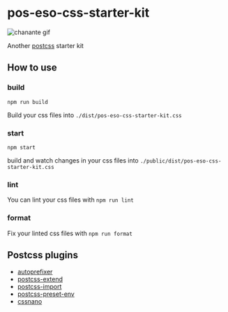 # pos-eso-css-starter-kit

![chanante gif](https://media1.tenor.com/images/4de6a8252f1bca825196f7d7ec0549cf/tenor.gif)

Another [postcss](https://postcss.org/) starter kit

## How to use

### build

`npm run build`

Build your css files into `./dist/pos-eso-css-starter-kit.css`

### start

`npm start`

build and watch changes in your css files into `./public/dist/pos-eso-css-starter-kit.css`

### lint

You can lint your css files with `npm run lint`

### format

Fix your linted css files with `npm run format`

## Postcss plugins

* [autoprefixer](https://github.com/postcss/autoprefixer)
* [postcss-extend](https://github.com/travco/postcss-extend)
* [postcss-import](https://github.com/postcss/postcss-import)
* [postcss-preset-env](https://preset-env.cssdb.org/)
* [cssnano](https://cssnano.co/)
